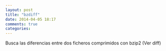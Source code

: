 ```yaml
---
layout: post
title: "bzdiff"
date: 2014-04-05 18:17
comments: true
categories: 
---
```

Busca las diferencias entre dos ficheros comprimidos con bzip2 (Ver diff)

